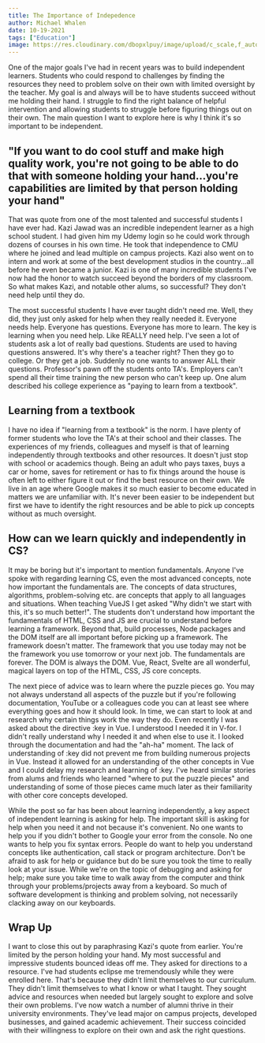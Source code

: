 ```yaml
---
title: The Importance of Indepedence  
author: Michael Whalen
date: 10-19-2021
tags: ["Education"]
image: https://res.cloudinary.com/dbopxlpuy/image/upload/c_scale,f_auto,q_auto,w_800/v1650996019/Articles/joanna-kosinska-LAaSoL0LrYs-unsplash_sbedkc.jpg
---
```


One of the major goals I've had in recent years was to build independent learners. Students who could respond to challenges by finding the resources they need to problem solve on their own with limited oversight by the teacher. My goal is and always will be to have students succeed without me holding their hand. I struggle to find the right balance of helpful intervention and allowing students to struggle before figuring things out on their own. The main question I want to explore here is why I think it's so important to be independent. 

## "If you want to do cool stuff and make high quality work, you're not going to be able to do that with someone holding your hand...you're capabilities are limited by that person holding your hand"

That was quote from one of the most talented and successful students I have ever had. Kazi Jawad was an incredible independent learner as a high school student. I had given him my Udemy login so he could work through dozens of courses in his own time. He took that independence to CMU where he joined and lead multiple on campus projects. Kazi also went on to intern and work at some of the best development studios in the country...all before he even became a junior. Kazi is one of many incredible students I've now had the honor to watch succeed beyond the borders of my classroom. So what makes Kazi, and notable other alums, so successful? They don't need help until they do. 

The most successful students I have ever taught didn't need me. Well, they did, they just only asked for help when they really needed it. Everyone needs help. Everyone has questions. Everyone has more to learn. The key is learning when you need help. Like REALLY need help. I've seen a lot of students ask a lot of really bad questions. Students are used to having questions answered. It's why there's a teacher right? Then they go to college. Or they get a job. Suddenly no one wants to answer ALL their questions. Professor's pawn off the students onto TA's. Employers can't spend all their time training the new person who can't keep up. One alum described his college experience as "paying to learn from a textbook".

## Learning from a textbook

I have no idea if "learning from a textbook" is the norm. I have plenty of former students who love the TA's  at their school and their classes. The experiences of my friends, colleagues and myself is that of learning independently through textbooks and other resources. It doesn't just stop with school or academics though. Being an adult who pays taxes, buys a car or home, saves for retirement or has to fix things around the house is often left to either figure it out or find the best resource on their own. We live in an age where Google makes it so much easier to become educated in matters we are unfamiliar with. It's never been easier to be independent but first we have to identify the right resources and be able to pick up concepts without as much oversight. 

## How can we learn quickly and independently in CS?

It may be boring but it's important to mention fundamentals. Anyone I've spoke with regarding learning CS, even the most advanced concepts, note how important the fundamentals are. The concepts of data structures, algorithms, problem-solving etc. are concepts that apply to all languages and situations. When teaching VueJS I get asked "Why didn't we start with this, it's so much better!". The students don't understand how important the fundamentals of HTML, CSS and JS are crucial to understand before learning a framework. Beyond that, build processes, Node packages and the DOM itself are all important before picking up a framework. The framework doesn't matter. The framework that you use today may not be the framework you use tomorrow or your next job. The fundamentals are forever. The DOM is always the DOM. Vue, React, Svelte are all wonderful, magical layers on top of the HTML, CSS, JS core concepts. 

The next piece of advice was to learn where the puzzle pieces go. You may not always understand all aspects of the puzzle but if you're following documentation, YouTube or a colleagues code you can at least see where everything goes and how it should look. In time, we can start to look at and research why certain things work the way they do. Even recently I was asked about the directive :key in Vue. I understood I needed it in V-for. I didn't really understand why I needed it and when else to use it. I looked through the documentation and had the "ah-ha" moment. The lack of understanding of :key did not prevent me from building numerous projects in Vue. Instead it allowed for an understanding of the other concepts in Vue and I could delay my research and learning of :key. I've heard similar stories from alums and friends who learned "where to put the puzzle pieces" and understanding of some of those pieces came  much later as their familiarity with other core concepts developed. 

While the post so far has been about learning independently, a key aspect of independent learning is asking for help. The important skill is asking for help when you need it and not because it's convenient. No one wants to help you if you didn't bother to Google your error from the console. No one wants to help you fix syntax errors. People do want to help you understand concepts like authentication, call stack or program architecture. Don't be afraid to ask for help or guidance but do be sure you took the time to really look at your issue. While we're on the topic of debugging and asking for help; make sure you take time to walk away from the computer and think through your problems/projects away from a keyboard. So much of software development is thinking and problem solving, not necessarily clacking away on our keyboards. 

## Wrap Up

 I want to close this out by paraphrasing Kazi's quote from earlier. You're limited by the person holding your hand. My most successful and impressive students bounced ideas off me. They asked for directions to a resource. I've had students eclipse me tremendously while they were enrolled here. That's because they didn't limit themselves to our curriculum. They didn't limit themselves to what I know or what I taught. They sought advice and resources when needed but largely sought to explore and solve their own problems. I've now watch a number of alumni thrive in their university environments. They've lead major on campus projects, developed businesses, and gained academic achievement. Their success coincided with their willingness to explore on their own and ask the right questions.